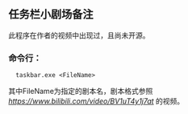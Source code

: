 ## 任务栏小剧场备注
此程序在作者的视频中出现过，且尚未开源。  
### 命令行：
```Shell
  taskbar.exe <FileName>
```
其中FileName为指定的剧本名，剧本格式参照*https://www.bilibili.com/video/BV1uT4y1j7at* 的视频。
